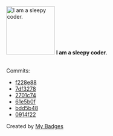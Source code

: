 <img src="https://my-badges.github.io/my-badges/sleepy-coder.png" alt="I am a sleepy coder." title="I am a sleepy coder." width="128">
<strong>I am a sleepy coder.</strong>
<br><br>

Commits:

- <a href="https://github.com/stevenixng/stevenixng/commit/f228e886637efae1ad50e9ab94eb94a9372b9e2d">f228e88</a>
- <a href="https://github.com/stevenixng/spyglass/commit/7df3278ef4a3e7c5ae4fa5d0c4606001a2142668">7df3278</a>
- <a href="https://github.com/stevenixng/spyglass/commit/2701c7436f0a3084c0bc131299cdee7c891ac552">2701c74</a>
- <a href="https://github.com/stevenixng/spyglass/commit/61e5b0f7ce2fc4d33dd65812c31b26fe92016462">61e5b0f</a>
- <a href="https://github.com/stevenixng/spyglass/commit/bdd5b4895b84a445c98d29f80a6391a4acc75feb">bdd5b48</a>
- <a href="https://github.com/stevenixng/spyglass/commit/0914f22b5f4969605fef1d82b14980c0a96f5376">0914f22</a>


Created by <a href="https://github.com/my-badges/my-badges">My Badges</a>